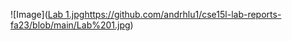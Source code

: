 ![Image]([Lab 1.jpg](https://github.com/andrhlu1/cse15l-lab-reports-fa23/blob/main/Lab%201.jpg)https://github.com/andrhlu1/cse15l-lab-reports-fa23/blob/main/Lab%201.jpg)

